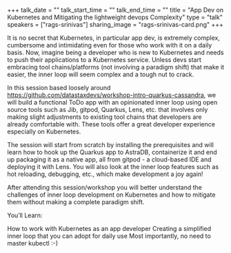+++
talk_date = ""
talk_start_time = ""
talk_end_time = ""
title = "App Dev on Kubernetes and Mitigating the lightweight devops Complexity"
type = "talk"
speakers = ["rags-srinivas"]
sharing_image = "rags-srinivas-card.png"
+++

It is no secret that Kubernetes, in particular app dev, is extremely complex, cumbersome and intimidating even for those who work with it on a daily basis. Now, imagine being a developer who is new to Kubernetes and needs to push their applications to a Kubernetes service. Unless devs start embracing tool chains/platforms (not involving a paradigm shift) that make it easier, the inner loop will seem complex and a tough nut to crack.

In this session based loosely around https://github.com/datastaxdevs/workshop-intro-quarkus-cassandra, we will build a functional ToDo app with an opinionated inner loop using open source tools such as Jib, gitpod, Quarkus, Lens, etc. that involves only making slight adjustments to existing tool chains that developers are already comfortable with. These tools offer a great developer experience especially on Kubernetes.

The session will start from scratch by installing the prerequisites and will learn how to hook up the Quarkus app to AstraDB, containerize it and end up packaging it as a native app, all from gitpod - a cloud-based IDE and deploying it with Lens. You will also look at the inner loop features such as hot reloading, debugging, etc., which make development a joy again!

After attending this session/workshop you will better understand the challenges of inner loop development on Kubernetes and how to mitigate them without making a complete paradigm shift.

You’ll Learn:

How to work with Kubernetes as an app developer
Creating a simplified inner loop that you can adopt for daily use
Most importantly, no need to master kubectl :-)